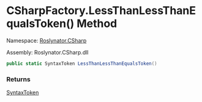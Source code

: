 # CSharpFactory\.LessThanLessThanEqualsToken\(\) Method

Namespace: [Roslynator.CSharp](../../README.md)

Assembly: Roslynator\.CSharp\.dll

```csharp
public static SyntaxToken LessThanLessThanEqualsToken()
```

### Returns

[SyntaxToken](https://docs.microsoft.com/en-us/dotnet/api/microsoft.codeanalysis.syntaxtoken)


